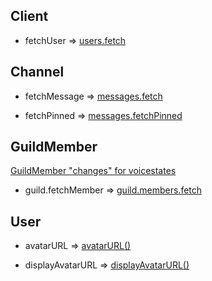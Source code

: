 ## Client

- fetchUser => [users.fetch](https://discord.js.org/#/docs/main/master/class/UserStore?scrollTo=fetch)

## Channel

- fetchMessage => [messages.fetch](https://discord.js.org/#/docs/main/master/class/MessageStore?scrollTo=fetch)

- fetchPinned => [messages.fetchPinned](https://discord.js.org/#/docs/main/master/class/MessageStore?scrollTo=fetchPinned)

## GuildMember

[GuildMember "changes" for voicestates](https://github.com/hydrabolt/discord.js/commit/b8315b79c7f65c8d68cdc03a5e1b5d265ca2e0bf#diff-6c9cefa3e0566a5d26a6555864e95671L50)

- guild.fetchMember => [guild.members.fetch](https://github.com/hydrabolt/discord.js/commit/c3d7c73e47e27b74cb2a608c629847bdb7494e11)

## User

- avatarURL => [avatarURL()](https://discord.js.org/#/docs/main/master/class/User?scrollTo=avatarURL)

- displayAvatarURL => [displayAvatarURL()](https://discord.js.org/#/docs/main/master/class/User?scrollTo=displayAvatarURL)